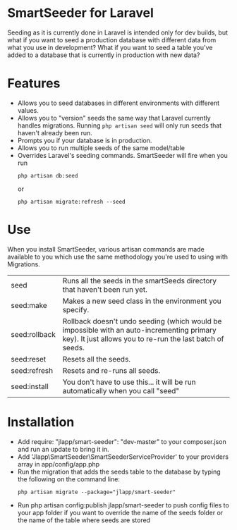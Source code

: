 # SmartSeeder for Laravel

Seeding as it is currently done in Laravel is intended only for dev builds, but what if you want to seed a production database with different data from what you use in development? What if you want to seed a table you've added to a database that is currently in production with new data?

Features
========

- Allows you to seed databases in different environments with different values.
- Allows you to "version" seeds the same way that Laravel currently handles migrations. Running ```php artisan seed``` will only run seeds that haven't already been run.
- Prompts you if your database is in production.
- Allows you to run multiple seeds of the same model/table
- Overrides Laravel's seeding commands. SmartSeeder will fire when you run
    ```
    php artisan db:seed
    ```
     or
    ```
    php artisan migrate:refresh --seed
    ```

Use
=====
When you install SmartSeeder, various artisan commands are made available to you which use the same methodology you're used to using with Migrations.

<table>
<tr><td>seed</td><td>Runs all the seeds in the smartSeeds directory that haven't been run yet.</td></tr>
<tr><td>seed:make</td><td>Makes a new seed class in the environment you specify.</td></tr>
<tr><td>seed:rollback</td><td>Rollback doesn't undo seeding (which would be impossible with an auto-incrementing primary key). It just allows you to re-run the last batch of seeds.</td></tr>
<tr><td>seed:reset</td><td>Resets all the seeds.</td></tr>
<tr><td>seed:refresh</td><td>Resets and re-runs all seeds.</td></tr>
<tr><td>seed:install</td><td>You don't have to use this... it will be run automatically when you call "seed"</td></tr>
</table>

Installation
============

- Add require: "jlapp/smart-seeder": "dev-master" to your composer.json and run an update to bring it in.
- Add 'Jlapp\SmartSeeder\SmartSeederServiceProvider' to your providers array in app/config/app.php
- Run the migration that adds the seeds table to the database by typing the following on the command line:
    ```
    php artisan migrate --package="jlapp/smart-seeder"
    ```
- Run php artisan config:publish jlapp/smart-seeder to push config files to your app folder if you want to override the name of the seeds folder or the name of the table where seeds are stored